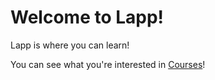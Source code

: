 # Welcome to Lapp!
Lapp is where you can learn!

You can see what you're interested in [Courses](.?p=Courses)!